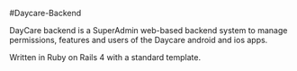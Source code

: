 #Daycare-Backend

DayCare backend is a SuperAdmin web-based backend system to manage permissions, features and users of the Daycare android and ios apps.

Written in Ruby on Rails 4 with a standard template. 

